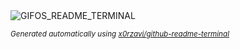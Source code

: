 
<div align="justify">
<picture>
    <source media="(prefers-color-scheme: dark)" srcset="https://i.ibb.co/DDckxb1w/output-gif.gif">
    <source media="(prefers-color-scheme: light)" srcset="https://i.ibb.co/DDckxb1w/output-gif.gif">
    <img alt="GIFOS_README_TERMINAL" src="https://i.ibb.co/DDckxb1w/output-gif.gif">
</picture>

<sub><i>Generated automatically using [x0rzavi/github-readme-terminal](https://github.com/x0rzavi/github-readme-terminal)</i></sub>

</div>
    
